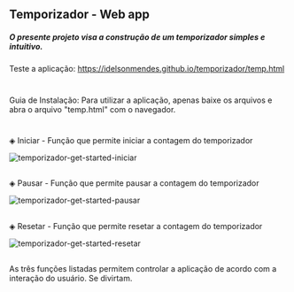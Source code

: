 ## Temporizador - Web app

##### O presente projeto visa a construção de um temporizador simples e intuitivo. 

Teste a aplicação: https://idelsonmendes.github.io/temporizador/temp.html

#
Guia de Instalação: Para utilizar a aplicação, apenas baixe os arquivos e abra o arquivo "temp.html" com o navegador.
#

◈ Iniciar - Função que permite iniciar a contagem do temporizador

![temporizador-get-started-iniciar](https://github.com/IdelsonMendes/temporizador/assets/66217779/b998b552-9694-448d-a34d-5e4ad4ca591b)
##

◈ Pausar - Função que permite pausar a contagem do temporizador

![temporizador-get-started-pausar](https://github.com/IdelsonMendes/temporizador/assets/66217779/b44d92a0-77e4-478c-b226-821b588e5f1f)
##

◈ Resetar - Função que permite resetar a contagem do temporizador

![temporizador-get-started-resetar](https://github.com/IdelsonMendes/temporizador/assets/66217779/2652ebdc-7ccf-4776-b4cc-33ea5bd604cc)
##
As três funções listadas permitem controlar a aplicação de acordo com a interação do usuário. Se divirtam.
